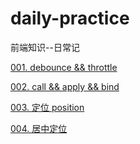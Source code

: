 # daily-practice
前端知识--日常记

[001. debounce && throttle](https://github.com/Hitsuoyue/daily-practice/tree/master/js/001_debounce%20%26%26%20throttle)

[002. call && apply && bind](https://github.com/Hitsuoyue/daily-practice/tree/master/js/002_call%20%26%26%20apply%20%26%26%20bind)

[003. 定位 position](https://github.com/Hitsuoyue/daily-practice/tree/master/css/002_position)

[004. 居中定位](https://github.com/Hitsuoyue/daily-practice/tree/master/css/001_position_center)

